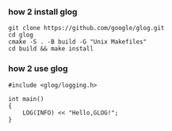 

### how 2 install glog
```
git clone https://github.com/google/glog.git
cd glog
cmake -S . -B build -G "Unix Makefiles"
cd build && make install 
```

### how 2 use glog
```
#include <glog/logging.h>

int main()
{
    LOG(INFO) << "Hello,GLOG!";
}
```